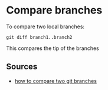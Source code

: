 ﻿# Compare branches

To compare two local branches:

	git diff branch1..branch2

This compares the tip of the branches

## Sources

- [how to compare two git branches](https://devconnected.com/how-to-compare-two-git-branches/)